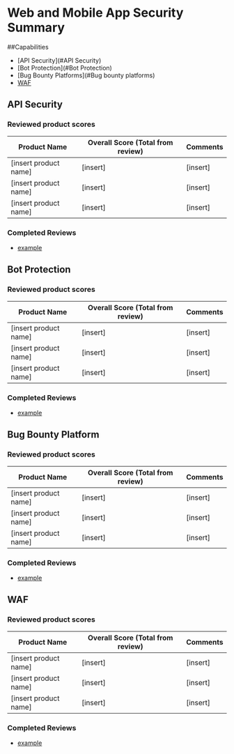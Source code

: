 # Web and Mobile App Security Summary

##Capabilities
* [API Security](#API Security)
* [Bot Protection](#Bot Protection)
* [Bug Bounty Platforms](#Bug bounty platforms)
* [WAF](#WAF)


API Security
-------------
### Reviewed product scores

| Product Name | Overall Score (Total from review) | Comments |
|------|-----------------|-------|
|[insert product name]|[insert]|[insert]|
|[insert product name]|[insert]|[insert]|
|[insert product name]|[insert]|[insert]|

### Completed Reviews
* [example](api_security/example.md)


Bot Protection
-------------
### Reviewed product scores

| Product Name | Overall Score (Total from review) | Comments |
|------|-----------------|-------|
|[insert product name]|[insert]|[insert]|
|[insert product name]|[insert]|[insert]|
|[insert product name]|[insert]|[insert]|

### Completed Reviews
* [example](bot_protection/example.md)


Bug Bounty Platform
-------------
### Reviewed product scores

| Product Name | Overall Score (Total from review) | Comments |
|------|-----------------|-------|
|[insert product name]|[insert]|[insert]|
|[insert product name]|[insert]|[insert]|
|[insert product name]|[insert]|[insert]|

### Completed Reviews
* [example](bug_bounty_platform/example.md)


WAF
-------------
### Reviewed product scores

| Product Name | Overall Score (Total from review) | Comments |
|------|-----------------|-------|
|[insert product name]|[insert]|[insert]|
|[insert product name]|[insert]|[insert]|
|[insert product name]|[insert]|[insert]|

### Completed Reviews
* [example](waf/example.md)